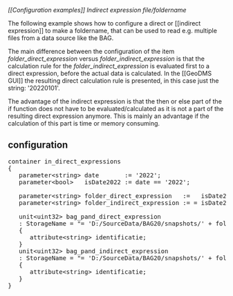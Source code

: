 _[[Configuration examples]] Indirect expression file/foldername_

The following example shows how to configure a direct or [[indirect expression]] to make a foldername, that can be used to read e.g. multiple files from a data source like the BAG. 

The main difference between the configuration of the item _folder_direct_expression_ versus _folder_indirect_expression_ is that the calculation rule for the _folder_indirect_expression_ is evaluated first to a direct expression, before the actual data is calculated. In the [[GeoDMS GUI]] the resulting direct calculation rule is presented, in this case just the string: '20220101'. 

The advantage of the indirect expression is that the then or else part of the if function does not have to be evaluated/calculated as it is not a part of the resulting direct expression anymore. This is mainly an advantage if the calculation of this part is time or memory consuming.  

## configuration

<pre>
container in_direct_expressions
{
   parameter&lt;string&gt; date       := '2022';
   parameter&lt;bool&gt;   isDate2022 := date == '2022';

   parameter&lt;string&gt; folder_direct_expression   :=   isDate2022 ? '20220101' : '20230101';
   parameter&lt;string&gt; folder_indirect_expression := = isDate2022 ? '''20220101''' : '''20230101''';

   unit&lt;uint32&gt; bag_pand_direct_expression
   : StorageName = "= 'D:/SourceData/BAG20/snapshots/' + folder_direct_expression + '/pand.fss'"
   {
      attribute&lt;string&gt; identificatie;
   }
   unit&lt;uint32&gt; bag_pand_indirect_expression
   : StorageName = "= 'D:/SourceData/BAG20/snapshots/' + folder_indirect_expression + '/pand.fss'"
   {
      attribute&lt;string&gt; identificatie;
   }
}